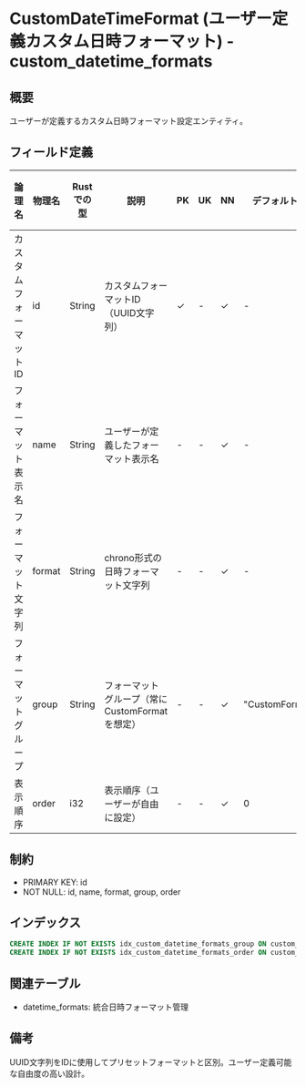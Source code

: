 # CustomDateTimeFormat (ユーザー定義カスタム日時フォーマット) - custom_datetime_formats

## 概要
ユーザーが定義するカスタム日時フォーマット設定エンティティ。

## フィールド定義

| 論理名 | 物理名 | Rustでの型 | 説明 | PK | UK | NN | デフォルト値 | 外部キー | PostgreSQL型 | SQLite型 | TypeScript型 |
|--------|--------|-----------|------|----|----|----|-----------|---------|-----------|---------|-----------|
| カスタムフォーマットID | id | String | カスタムフォーマットID（UUID文字列） | ✓ | - | ✓ | - | - | UUID | TEXT | string |
| フォーマット表示名 | name | String | ユーザーが定義したフォーマット表示名 | - | - | ✓ | - | - | TEXT | TEXT | string |
| フォーマット文字列 | format | String | chrono形式の日時フォーマット文字列 | - | - | ✓ | - | - | TEXT | TEXT | string |
| フォーマットグループ | group | String | フォーマットグループ（常にCustomFormatを想定） | - | - | ✓ | "CustomFormat" | - | TEXT | TEXT | string |
| 表示順序 | order | i32 | 表示順序（ユーザーが自由に設定） | - | - | ✓ | 0 | - | INTEGER | INTEGER | number |

## 制約
- PRIMARY KEY: id
- NOT NULL: id, name, format, group, order

## インデックス
```sql
CREATE INDEX IF NOT EXISTS idx_custom_datetime_formats_group ON custom_datetime_formats(group);
CREATE INDEX IF NOT EXISTS idx_custom_datetime_formats_order ON custom_datetime_formats(order);
```

## 関連テーブル
- datetime_formats: 統合日時フォーマット管理

## 備考
UUID文字列をIDに使用してプリセットフォーマットと区別。ユーザー定義可能な自由度の高い設計。
